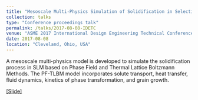 ```yaml
---
title: "Mesoscale Multi-Physics Simulation of Solidification in Selective Laser Melting Process Using A Phase Field and Thermal Lattice Boltzmann Model"
collection: talks
type: "Conference proceedings talk"
permalink: /talks/2017-08-08-IDETC
venue: "ASME 2017 International Design Engineering Technical Conferences & Computers and Information in Engineering Conference (IDETC/CIE 2017)"
date: 2017-08-08
location: "Cleveland, Ohio, USA"
---
```


A mesoscale multi-physics model is developed to simulate the solidification process in SLM based on Phase Field and Thermal Lattice Boltzmann Methods. The PF-TLBM model incorporates solute transport, heat transfer, fluid dynamics, kinetics of phase transformation, and grain growth.

[[Slide]](https://dehaoliu.github.io/files/2017_IDETC_slide.pdf)

